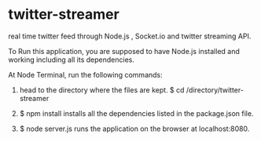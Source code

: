 # twitter-streamer
real time twitter feed through Node.js , Socket.io and twitter streaming API.

To Run this application, you are supposed to have Node.js installed and working including all its dependencies.

At Node Terminal, run the following commands:

1. head to the directory where the files are kept.
   $ cd /directory/twitter-streamer
  
2. $ npm install
   installs all the dependencies listed in the package.json file.

3. $ node server.js
   runs the application on the browser at localhost:8080.
